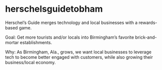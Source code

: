# herschelsguidetobham

Herschel’s Guide merges technology and local businesses with a rewards-based game.

Goal: Get more tourists and/or locals into Birmingham’s favorite brick-and-mortar establishments.

Why: As Birmingham, Ala., grows, we want local businesses to leverage tech to become better engaged with customers, while also growing their business/local economy.